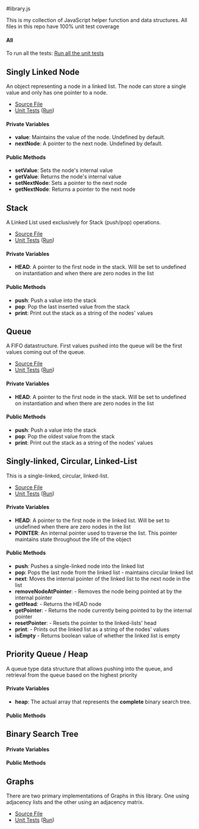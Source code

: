 #library.js

This is my collection of JavaScript helper function and data structures. All files in this repo have 100% unit test coverage

#### All

To run all the tests:
[Run all the  unit tests](http://sghiassy.github.com/Algorithms-in-Javascript/spec/runtimes/AllTests.html "Run unit tests on all the files")

## Singly Linked Node

An object representing a node in a linked list. The node can store a single value and only has one pointer to a node.

-  [Source File](http://sghiassy.github.com/Algorithms-in-Javascript/src/SinglyLinkedNode.js "SinglyLinkedNode.js")
-  [Unit Tests](http://sghiassy.github.com/Algorithms-in-Javascript/spec/tests/SinglyLinkedNodeSpec.js "SinglyLinkedNode.js Unit Tests") ([Run](http://sghiassy.github.com/Algorithms-in-Javascript/spec/runtimes/SinglyLinkedNodeTests.html "SinglyLinkedNode Stack.js Unit Tests"))

#### Private Variables

-  **value**: Maintains the value of the node. Undefined by default.
-  **nextNode**: A pointer to the next node. Undefined by default.

#### Public Methods

-  **setValue**: Sets the node's internal value
-  **getValue**: Returns the node's internal value
-  **setNextNode**: Sets a pointer to the next node
-  **getNextNode**: Returns a pointer to the next node

## Stack

A Linked List used exclusively for Stack (push/pop) operations.

-  [Source File](http://sghiassy.github.com/Algorithms-in-Javascript/src/Stack.js "Stack.js")
-  [Unit Tests](http://sghiassy.github.com/Algorithms-in-Javascript/spec/tests/StackSpec.js "Stack.js Unit Tests") ([Run](http://sghiassy.github.com/Algorithms-in-Javascript/spec/runtimes/StackTests.html "Run Stack.js Unit Tests"))

#### Private Variables

-  **HEAD**: A pointer to the first node in the stack. Will be set to undefined on instantiation and when there are zero nodes in the list

#### Public Methods

-  **push**: Push a value into the stack
-  **pop**: Pop the last inserted value from the stack
-  **print**: Print out the stack as a string of the nodes' values

## Queue

A FIFO datastructure. First values pushed into the queue will be the first values coming out of the queue.

-  [Source File](http://sghiassy.github.com/Algorithms-in-Javascript/src/Queue.js "Queue.js")
-  [Unit Tests](http://sghiassy.github.com/Algorithms-in-Javascript/spec/tests/QueueSpec.js "Queue.js Unit Tests") ([Run](http://sghiassy.github.com/Algorithms-in-Javascript/spec/runtimes/Queue.html "Run Queue.js Unit Tests"))

#### Private Variables

-  **HEAD**: A pointer to the first node in the stack. Will be set to undefined on instantiation and when there are zero nodes in the list

#### Public Methods

-  **push**: Push a value into the stack
-  **pop**: Pop the oldest value from the stack
-  **print**: Print out the stack as a string of the nodes' values

## Singly-linked, Circular, Linked-List

This is a single-linked, circular, linked-list. 

-  [Source File](http://sghiassy.github.com/Algorithms-in-Javascript/src/SinglyLinkedCircualLinkedList.js "SinglyLinkedCurcualLinkedList.js")
-  [Unit Tests](http://sghiassy.github.com/Algorithms-in-Javascript/spec/tests/SinglyLinkedCircualLinkedListSpec.js "SinglyLinkedCircualLinkedList.js Unit Tests") ([Run](http://sghiassy.github.com/Algorithms-in-Javascript/spec/runtimes/SinglyLinkedCircualLinkedListTests.html "Run Stack.js Unit Tests"))

#### Private Variables

-  **HEAD**: A pointer to the first node in the linked list. Will be set to undefined when there are zero nodes in the list
-  **POINTER**: An internal pointer used to traverse the list. This pointer maintains state throughout the life of the object

#### Public Methods

-  **push**: Pushes a single-linked node into the linked list
-  **pop**: Pops the last node from the linked list - maintains circular linked list
-  **next**: Moves the internal pointer of the linked list to the next node in the list
-  **removeNodeAtPointer**: - Removes the node being pointed at by the internal pointer
-  **getHead**: - Returns the HEAD node
-  **getPointer**: - Returns the node currently being pointed to by the internal pointer
-  **resetPointer**: - Resets the pointer to the linked-lists' head
-  **print**: - Prints out the linked list as a string of the nodes' values
-  **isEmpty** - Returns boolean value of whether the linked list is empty

## Priority Queue / Heap

A queue type data structure that allows pushing into the queue, and retrieval from the queue based on the highest priority

#### Private Variables

-  **heap**: The actual array that represents the __complete__ binary search tree. 

#### Public Methods



## Binary Search Tree



#### Private Variables



#### Public Methods

## Graphs

There are two primary implementations of Graphs in this library. One using adjacency lists and the other using an adjacency matrix.

-  [Source File](http://sghiassy.github.com/Algorithms-in-Javascript/src/GraphUsingAdjacencyList.js "GraphUsingAdjaencyList.js")
-  [Unit Tests](http://sghiassy.github.com/Algorithms-in-Javascript/spec/tests/GraphUsingAdjacencyListSpec.js "GraphUsingAdjaencyListSpec.js Unit Tests") ([Run](http://sghiassy.github.com/Algorithms-in-Javascript/spec/runtimes/GraphUsingAdjacencyList.html "Run GraphUsingAdjaencyList.js Unit Tests"))